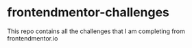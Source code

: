 # frontendmentor-challenges
This repo contains all the challenges that I am completing from frontendmentor.io
